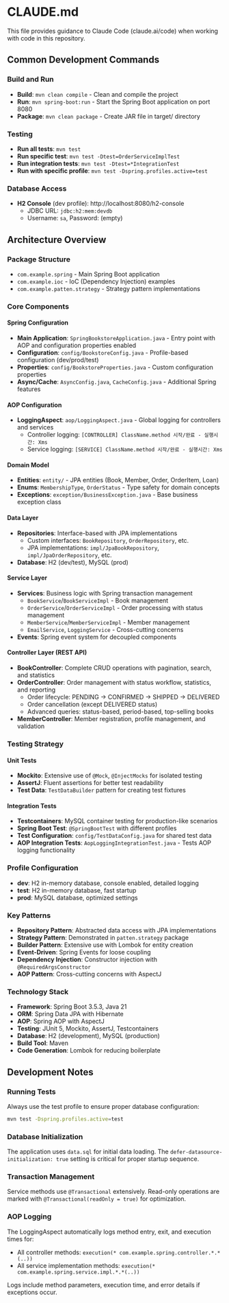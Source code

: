 # CLAUDE.md

This file provides guidance to Claude Code (claude.ai/code) when working with code in this repository.

## Common Development Commands

### Build and Run
- **Build**: `mvn clean compile` - Clean and compile the project
- **Run**: `mvn spring-boot:run` - Start the Spring Boot application on port 8080
- **Package**: `mvn clean package` - Create JAR file in target/ directory

### Testing
- **Run all tests**: `mvn test`
- **Run specific test**: `mvn test -Dtest=OrderServiceImplTest`
- **Run integration tests**: `mvn test -Dtest=*IntegrationTest`
- **Run with specific profile**: `mvn test -Dspring.profiles.active=test`

### Database Access
- **H2 Console** (dev profile): http://localhost:8080/h2-console
  - JDBC URL: `jdbc:h2:mem:devdb`
  - Username: `sa`, Password: (empty)

## Architecture Overview

### Package Structure
- `com.example.spring` - Main Spring Boot application
- `com.example.ioc` - IoC (Dependency Injection) examples
- `com.example.patten.strategy` - Strategy pattern implementations

### Core Components

#### Spring Configuration
- **Main Application**: `SpringBookstoreApplication.java` - Entry point with AOP and configuration properties enabled
- **Configuration**: `config/BookstoreConfig.java` - Profile-based configuration (dev/prod/test)
- **Properties**: `config/BookstoreProperties.java` - Custom configuration properties
- **Async/Cache**: `AsyncConfig.java`, `CacheConfig.java` - Additional Spring features

#### AOP Configuration
- **LoggingAspect**: `aop/LoggingAspect.java` - Global logging for controllers and services
  - Controller logging: `[CONTROLLER] ClassName.method 시작/완료 - 실행시간: Xms`
  - Service logging: `[SERVICE] ClassName.method 시작/완료 - 실행시간: Xms`

#### Domain Model
- **Entities**: `entity/` - JPA entities (Book, Member, Order, OrderItem, Loan)
- **Enums**: `MembershipType`, `OrderStatus` - Type safety for domain concepts
- **Exceptions**: `exception/BusinessException.java` - Base business exception class

#### Data Layer
- **Repositories**: Interface-based with JPA implementations
  - Custom interfaces: `BookRepository`, `OrderRepository`, etc.
  - JPA implementations: `impl/JpaBookRepository`, `impl/JpaOrderRepository`, etc.
- **Database**: H2 (dev/test), MySQL (prod)

#### Service Layer
- **Services**: Business logic with Spring transaction management
  - `BookService`/`BookServiceImpl` - Book management
  - `OrderService`/`OrderServiceImpl` - Order processing with status management
  - `MemberService`/`MemberServiceImpl` - Member management
  - `EmailService`, `LoggingService` - Cross-cutting concerns
- **Events**: Spring event system for decoupled components

#### Controller Layer (REST API)
- **BookController**: Complete CRUD operations with pagination, search, and statistics
- **OrderController**: Order management with status workflow, statistics, and reporting
  - Order lifecycle: PENDING → CONFIRMED → SHIPPED → DELIVERED
  - Order cancellation (except DELIVERED status)
  - Advanced queries: status-based, period-based, top-selling books
- **MemberController**: Member registration, profile management, and validation

### Testing Strategy

#### Unit Tests
- **Mockito**: Extensive use of `@Mock`, `@InjectMocks` for isolated testing
- **AssertJ**: Fluent assertions for better test readability
- **Test Data**: `TestDataBuilder` pattern for creating test fixtures

#### Integration Tests
- **Testcontainers**: MySQL container testing for production-like scenarios
- **Spring Boot Test**: `@SpringBootTest` with different profiles
- **Test Configuration**: `config/TestDataConfig.java` for shared test data
- **AOP Integration Tests**: `AopLoggingIntegrationTest.java` - Tests AOP logging functionality

### Profile Configuration
- **dev**: H2 in-memory database, console enabled, detailed logging
- **test**: H2 in-memory database, fast startup
- **prod**: MySQL database, optimized settings

### Key Patterns
- **Repository Pattern**: Abstracted data access with JPA implementations
- **Strategy Pattern**: Demonstrated in `patten.strategy` package
- **Builder Pattern**: Extensive use with Lombok for entity creation
- **Event-Driven**: Spring Events for loose coupling
- **Dependency Injection**: Constructor injection with `@RequiredArgsConstructor`
- **AOP Pattern**: Cross-cutting concerns with AspectJ

### Technology Stack
- **Framework**: Spring Boot 3.5.3, Java 21
- **ORM**: Spring Data JPA with Hibernate
- **AOP**: Spring AOP with AspectJ
- **Testing**: JUnit 5, Mockito, AssertJ, Testcontainers
- **Database**: H2 (development), MySQL (production)
- **Build Tool**: Maven
- **Code Generation**: Lombok for reducing boilerplate

## Development Notes

### Running Tests
Always use the test profile to ensure proper database configuration:
```bash
mvn test -Dspring.profiles.active=test
```

### Database Initialization
The application uses `data.sql` for initial data loading. The `defer-datasource-initialization: true` setting is critical for proper startup sequence.

### Transaction Management
Service methods use `@Transactional` extensively. Read-only operations are marked with `@Transactional(readOnly = true)` for optimization.

### AOP Logging
The LoggingAspect automatically logs method entry, exit, and execution times for:
- All controller methods: `execution(* com.example.spring.controller.*.*(..))`
- All service implementation methods: `execution(* com.example.spring.service.impl.*.*(..))`

Logs include method parameters, execution time, and error details if exceptions occur.
